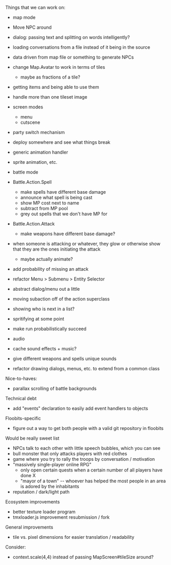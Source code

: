 
Things that we can work on:

 - map mode

  - Move NPC around
  - dialog: passing text and splitting on words intelligently?
  - loading conversations from a file instead of it being in the source
  - data driven from map file or something to generate NPCs

  - change Map.Avatar to work in terms of tiles
    - maybe as fractions of a tile?

  - getting items and being able to use them

  - handle more than one tileset image

 - screen modes
   - menu
   - cutscene
  - party switch mechanism
  - deploy somewhere and see what things break


 - generic animation handler
  - sprite animation, etc.


 - battle mode

  - Battle.Action.Spell
    - make spells have different base damage
    - announce what spell is being cast
    - show MP cost next to name
    - subtract from MP pool
    - grey out spells that we don't have MP for

  - Battle.Action.Attack
    - make weapons have different base damage?

  - when someone is attacking or whatever, they glow or otherwise show that they are the ones initiating the attack
    - maybe actually animate?

  - add probability of missing an attack

  - refactor Menu > Submenu > Entity Selector
   - abstract dialog/menu out a little
   - moving subaction off of the action superclass

  - showing who is next in a list?
  - spritifying at some point

  - make run probabilistically succeed

 - audio
  - cache sound effects + music?
  - give different weapons and spells unique sounds

 - refactor drawing dialogs, menus, etc. to extend from a common class



 Nice-to-haves:
  - parallax scrolling of battle backgrounds

 Technical debt
  - add "events" declaration to easily add event handlers to objects

 Floobits-specific
  - figure out a way to get both people with a valid git repository in floobits

 Would be really sweet list
  - NPCs talk to each other with little speech bubbles, which you can see
  - bull monster that only attacks players with red clothes
  - game where you try to rally the troops by conversation / motivation
  - "massively single-player online RPG"
    - only open certain quests when a certain number of all players have done X
    - "mayor of a town" -- whoever has helped the most people in an area is adored by the inhabitants
  - reputation / dark/light path


 Ecosystem improvements
  - better texture loader program
  - tmxloader.js improvement resubmission / fork

 General improvements
  - tile vs. pixel dimensions for easier translation / readability

 Consider:
  - context.scale(4,4) instead of passing MapScreen#tileSize around?
